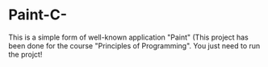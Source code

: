 # Paint-C-
This is a simple form of well-known application "Paint" (This project has been done for the course "Principles of Programming".
You just need to run the projct!
